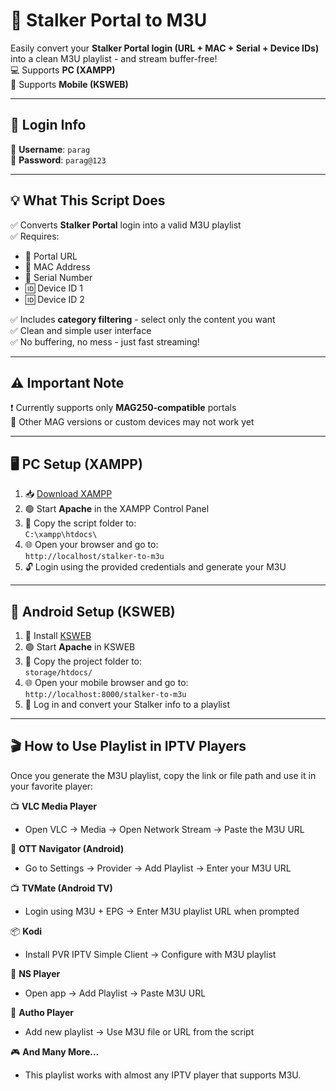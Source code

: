 # 🔄 Stalker Portal to M3U

Easily convert your **Stalker Portal login (URL + MAC + Serial + Device IDs)** into a clean M3U playlist - and stream buffer-free!  
💻 Supports **PC (XAMPP)**  
📱 Supports **Mobile (KSWEB)**  

---

## 🔐 Login Info

👤 **Username**: `parag`  
🔑 **Password**: `parag@123`

---

## 💡 What This Script Does

✅ Converts **Stalker Portal** login into a valid M3U playlist  
✅ Requires:
- 📡 Portal URL
- 🧾 MAC Address
- 🔐 Serial Number
- 🆔 Device ID 1
- 🆔 Device ID 2  


✅ Includes **category filtering** - select only the content you want  
✅ Clean and simple user interface  
✅ No buffering, no mess - just fast streaming!

---

## ⚠️ Important Note

❗ Currently supports only **MAG250-compatible** portals  
📌 Other MAG versions or custom devices may not work yet

---

## 🖥️ PC Setup (XAMPP)

1. 📥 [Download XAMPP](https://www.apachefriends.org/index.html)
2. 🟢 Start **Apache** in the XAMPP Control Panel
3. 📁 Copy the script folder to:  
   `C:\xampp\htdocs\`
4. 🌐 Open your browser and go to:  
   `http://localhost/stalker-to-m3u`
5. 🔓 Login using the provided credentials and generate your M3U

---

## 📱 Android Setup (KSWEB)

1. 📲 Install [KSWEB](https://play.google.com/store/apps/details?id=ru.kslabs.ksweb)
2. 🟢 Start **Apache** in KSWEB
3. 📁 Copy the project folder to:  
   `storage/htdocs/`
4. 🌐 Open your mobile browser and go to:  
   `http://localhost:8000/stalker-to-m3u`
5. 🚀 Log in and convert your Stalker info to a playlist

---

## 🎬 How to Use Playlist in IPTV Players

Once you generate the M3U playlist, copy the link or file path and use it in your favorite player:

📺 **VLC Media Player**  
- Open VLC → Media → Open Network Stream → Paste the M3U URL

📲 **OTT Navigator (Android)**  
- Go to Settings → Provider → Add Playlist → Enter your M3U URL

📺 **TVMate (Android TV)**  
- Login using M3U + EPG → Enter M3U playlist URL when prompted

📦 **Kodi**  
- Install PVR IPTV Simple Client → Configure with M3U playlist

📱 **NS Player**  
- Open app → Add Playlist → Paste M3U URL

🧿 **Autho Player**  
- Add new playlist → Use M3U file or URL from the script

🎮 **And Many More...**  
- This playlist works with almost any IPTV player that supports M3U.

